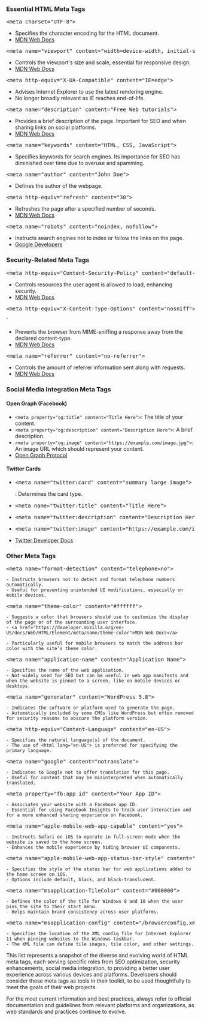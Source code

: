 <!-- bbauska/meta-tags/essential-meta-tags.md -->
<!--~~~~~~~~~~~~~~~~~~~~~~~~~~~~~~~~~~~~~~~~~~-->
<h3>Essential HTML Meta Tags</h3>
<!--~~~~~~~~~~~~~~~~~~~~~~~~~~~~~~~~~~~~~~~~~~-->
<pre>&lt;meta charset="UTF-8"&gt;</pre>
<ul>
	<li>Specifies the character encoding for the HTML document.</li>
	<li><a href="https://developer.mozilla.org/en-US/docs/Web/HTML/Element/meta#attr-charset">MDN Web Docs</a></li>
</ul>
<pre>&lt;meta name="viewport" content="width=device-width, initial-scale=1.0"&gt;</pre>
<ul>
  <li>Controls the viewport's size and scale, essential for responsive design.</li>
  <li><a href="https://developer.mozilla.org/en-US/docs/Web/HTML/Viewport_meta_tag">MDN Web Docs</a></li>
</ul>
<pre>&lt;meta http-equiv="X-UA-Compatible" content="IE=edge"&gt;</pre>

<ul>
  <li>Advises Internet Explorer to use the latest rendering engine.</li>
  <li>No longer broadly relevant as IE reaches end-of-life.</li>
</ul>

<pre>&lt;meta name="description" content="Free Web tutorials"&gt;</pre>

<ul>
  <li>Provides a brief description of the page. Important for SEO and when sharing 
    links on social platforms.</li>
  <li><a href="https://developer.mozilla.org/en-US/docs/Web/HTML/Element/meta/name">
    MDN Web Docs</a></li>
</ul>

<pre>&lt;meta name="keywords" content="HTML, CSS, JavaScript"&gt;</pre>

<ul>
  <li>Specifies keywords for search engines. Its importance for SEO has diminished over time due to overuse and spamming.</li>
</ul>

<pre>&lt;meta name="author" content="John Doe"&gt;</pre>

<ul>
  <li>Defines the author of the webpage.</li>
</ul>

<pre>&lt;meta http-equiv="refresh" content="30"&gt;</pre>

<ul>
  <li>Refreshes the page after a specified number of seconds.</li>
  <li><a href="https://developer.mozilla.org/en-US/docs/Web/HTML/Element/meta/http-equiv#attr-refresh">MDN Web Docs</a></li>
</ul>

<pre>&lt;meta name="robots" content="noindex, nofollow"&gt;</pre>

<ul>
  <li>Instructs search engines not to index or follow the links on the page.</li>
  <li><a href="https://developers.google.com/search/docs/advanced/robots/robots_meta_tag">Google Developers</a></li>
</ul>
<!--~~~~~~~~~~~~~~~~~~~~~~~~~~~~~~~~~~~~~~~~~~-->
<h3>Security-Related Meta Tags</h3>
<!--~~~~~~~~~~~~~~~~~~~~~~~~~~~~~~~~~~~~~~~~~~-->
<pre>&lt;meta http-equiv="Content-Security-Policy" content="default-src 'self'"&gt;</pre>

<ul>
  <li>Controls resources the user agent is allowed to load, enhancing security.</li>
  <li><a href="https://developer.mozilla.org/en-US/docs/Web/HTTP/CSP">MDN Web Docs</a></li>
</ul>

<pre>&lt;meta http-equiv="X-Content-Type-Options" content="nosniff"&gt;</pre>`

<ul>
  <li>Prevents the browser from MIME-sniffing a response away from the declared content-type.</li>
  <li><a href="https://developer.mozilla.org/en-US/docs/Web/HTML/Element/meta/http-equiv#x-content-type-options">MDN Web Docs</a></li>
</ul>

<pre>&lt;meta name="referrer" content="no-referrer"&gt;</pre>

<ul>
  <li>Controls the amount of referrer information sent along with requests.</li>
  <li><a href="https://developer.mozilla.org/en-US/docs/Web/HTML/Element/meta/name">MDN Web Docs</a></li>
</ul>
<!--~~~~~~~~~~~~~~~~~~~~~~~~~~~~~~~~~~~~~~~~~~-->
<h3>Social Media Integration Meta Tags</h3>
<!--~~~~~~~~~~~~~~~~~~~~~~~~~~~~~~~~~~~~~~~~~~-->
<h4>Open Graph (Facebook)</h4>

<ul>
  <li><code>&lt;meta property="og:title" content="Title Here"&gt;</code>: The title of your content.</li>
  <li><code>&lt;meta property="og:description" content="Description Here"&gt;</code>: A brief description.</li>
  <li><code>&lt;meta property="og:image" content="https://example.com/image.jpg"&gt;</code>: An image URL which should represent your content.</li>
  <li><a href="https://ogp.me/">Open Graph Protocol</a></li>
</ul>

<h4>Twitter Cards</h4>

<ul>
  <li><pre>&lt;meta name="twitter:card" content="summary_large_image"&gt;</pre>: Determines the card type.</li>
  <li><pre>&lt;meta name="twitter:title" content="Title Here"&gt;</pre></li>
  <li><pre>&lt;meta name="twitter:description" content="Description Here"&gt;</pre></li>
  <li><pre>&lt;meta name="twitter:image" content="https://example.com/image.jpg"&gt;</pre></li>
  <li><a href="https://developer.twitter.com/en/docs/twitter-for-websites/cards/overview/markup">Twitter Developer Docs</a></li>
</ul>
<!--~~~~~~~~~~~~~~~~~~~~~~~~~~~~~~~~~~~~~~~~~~-->
<h3>Other Meta Tags</h3>
<!--~~~~~~~~~~~~~~~~~~~~~~~~~~~~~~~~~~~~~~~~~~-->
<pre>
&lt;meta name="format-detection" content="telephone=no"&gt;
</pre>

	- Instructs browsers not to detect and format telephone numbers automatically.
	- Useful for preventing unintended UI modifications, especially on mobile devices.

<pre>
&lt;meta name="theme-color" content="#ffffff"&gt;
</pre>

	- Suggests a color that browsers should use to customize the display of the page or of the surrounding user interface.
	- <a href="https://developer.mozilla.org/en-US/docs/Web/HTML/Element/meta/name/theme-color">MDN Web Docs</a>

	- Particularly useful for mobile browsers to match the address bar color with the site’s theme color.

<pre>
&lt;meta name="application-name" content="Application Name"&gt;
</pre>

	- Specifies the name of the web application.
	- Not widely used for SEO but can be useful in web app manifests and when the website is pinned to a screen, like on mobile devices or desktops.

<pre>
&lt;meta name="generator" content="WordPress 5.8"&gt;
</pre>

	- Indicates the software or platform used to generate the page.
	- Automatically included by some CMSs like WordPress but often removed for security reasons to obscure the platform version.

<pre>
&lt;meta http-equiv="Content-Language" content="en-US"&gt;
</pre>

	- Specifies the natural language(s) of the document.
	- The use of <html lang="en-US"> is preferred for specifying the primary language.

<pre>&lt;meta name="google" content="notranslate"&gt;</pre>

	- Indicates to Google not to offer translation for this page.
	- Useful for content that may be misinterpreted when automatically translated.

<pre>&lt;meta property="fb:app_id" content="Your_App_ID"&gt;</pre>

	- Associates your website with a Facebook app ID.
	- Essential for using Facebook Insights to track user interaction and for a more enhanced sharing experience on Facebook.

<pre>&lt;meta name="apple-mobile-web-app-capable" content="yes"&gt;</pre>

	- Instructs Safari on iOS to operate in full-screen mode when the website is saved to the home screen.
	- Enhances the mobile experience by hiding browser UI components.

<pre>&lt;meta name="apple-mobile-web-app-status-bar-style" content="black-translucent"&gt;</pre>

	- Specifies the style of the status bar for web applications added to the home screen on iOS.
	- Options include default, black, and black-translucent.

<pre>&lt;meta name="msapplication-TileColor" content="#000000"&gt;</pre>

	- Defines the color of the tile for Windows 8 and 10 when the user pins the site to their start menu.
	- Helps maintain brand consistency across user platforms.

<pre>&lt;meta name="msapplication-config" content="/browserconfig.xml"&gt;</pre>

	- Specifies the location of the XML config file for Internet Explorer 11 when pinning websites to the Windows taskbar.
	- The XML file can define tile images, tile color, and other settings.

This list represents a snapshot of the diverse and evolving world of HTML meta tags, each serving specific roles from SEO optimization, security enhancements, social media integration, to providing a better user experience across various devices and platforms. Developers should consider these meta tags as tools in their toolkit, to be used thoughtfully to meet the goals of their web projects.

For the most current information and best practices, always refer to official documentation and guidelines from relevant platforms and organizations, as web standards and practices continue to evolve.
